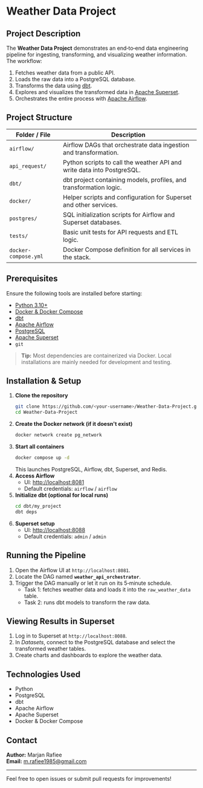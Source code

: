 # Weather Data Project

## Project Description
The **Weather Data Project** demonstrates an end‑to‑end data engineering pipeline for ingesting, transforming, and visualizing weather information. The workflow:
1. Fetches weather data from a public API.
2. Loads the raw data into a PostgreSQL database.
3. Transforms the data using [dbt](https://www.getdbt.com/).
4. Explores and visualizes the transformed data in [Apache Superset](https://superset.apache.org/).
5. Orchestrates the entire process with [Apache Airflow](https://airflow.apache.org/).

## Project Structure
| Folder / File | Description |
|---------------|-------------|
| `airflow/`    | Airflow DAGs that orchestrate data ingestion and transformation. |
| `api_request/`| Python scripts to call the weather API and write data into PostgreSQL. |
| `dbt/`        | dbt project containing models, profiles, and transformation logic. |
| `docker/`     | Helper scripts and configuration for Superset and other services. |
| `postgres/`   | SQL initialization scripts for Airflow and Superset databases. |
| `tests/`      | Basic unit tests for API requests and ETL logic. |
| `docker-compose.yml` | Docker Compose definition for all services in the stack. |

## Prerequisites
Ensure the following tools are installed before starting:
- [Python 3.10+](https://www.python.org/)
- [Docker & Docker Compose](https://www.docker.com/)
- [dbt](https://docs.getdbt.com/docs/core/installation)
- [Apache Airflow](https://airflow.apache.org/)
- [PostgreSQL](https://www.postgresql.org/)
- [Apache Superset](https://superset.apache.org/)
- `git`

> **Tip:** Most dependencies are containerized via Docker. Local installations are mainly needed for development and testing.

## Installation & Setup
1. **Clone the repository**
   ```bash
   git clone https://github.com/<your-username>/Weather-Data-Project.git
   cd Weather-Data-Project
   ```
2. **Create the Docker network (if it doesn't exist)**
   ```bash
   docker network create pg_network
   ```
3. **Start all containers**
   ```bash
   docker compose up -d
   ```
   This launches PostgreSQL, Airflow, dbt, Superset, and Redis.
4. **Access Airflow**
   - UI: [http://localhost:8081](http://localhost:8081)
   - Default credentials: `airflow` / `airflow`
5. **Initialize dbt (optional for local runs)**
   ```bash
   cd dbt/my_project
   dbt deps
   ```
6. **Superset setup**
   - UI: [http://localhost:8088](http://localhost:8088)
   - Default credentials: `admin` / `admin`

## Running the Pipeline
1. Open the Airflow UI at `http://localhost:8081`.
2. Locate the DAG named **`weather_api_orchestrator`**.
3. Trigger the DAG manually or let it run on its 5‑minute schedule.
   - Task 1: fetches weather data and loads it into the `raw_weather_data` table.
   - Task 2: runs dbt models to transform the raw data.

## Viewing Results in Superset
1. Log in to Superset at `http://localhost:8088`.
2. In *Datasets*, connect to the PostgreSQL database and select the transformed weather tables.
3. Create charts and dashboards to explore the weather data.

## Technologies Used
- Python
- PostgreSQL
- dbt
- Apache Airflow
- Apache Superset
- Docker & Docker Compose

## Contact
**Author:** Marjan Rafiee  
**Email:** m.rafiee1985@gmail.com

---
Feel free to open issues or submit pull requests for improvements!
